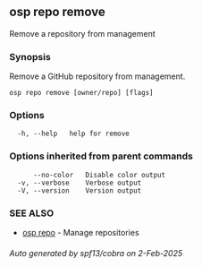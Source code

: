 ## osp repo remove

Remove a repository from management

### Synopsis

Remove a GitHub repository from management.

```
osp repo remove [owner/repo] [flags]
```

### Options

```
  -h, --help   help for remove
```

### Options inherited from parent commands

```
      --no-color   Disable color output
  -v, --verbose    Verbose output
  -V, --version    Version output
```

### SEE ALSO

* [osp repo](osp_repo.md)	 - Manage repositories

###### Auto generated by spf13/cobra on 2-Feb-2025
